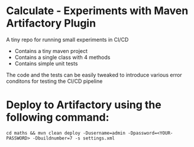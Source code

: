 # Calculate - Experiments with Maven Artifactory Plugin
A tiny repo for running small experiments in CI/CD

- Contains a tiny maven project
- Contains a single class with 4 methods
- Contains simple unit tests

The code and the tests can be easily tweaked to introduce various error conditons for testing the CI/CD pipeline

# Deploy to Artifactory using the following command:
```cd maths && mvn clean deploy -Dusername=admin -Dpassword=<YOUR-PASSWORD> -Dbuildnumber=7 -s settings.xml```
